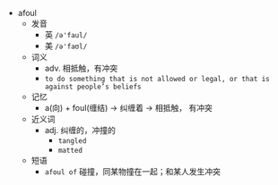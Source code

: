 - afoul
  - 发音
    - 英 `/ə'faul/`
    - 美 `/ə'faʊl/`
  - 词义
    - adv. 相抵触，有冲突
    - `to do something that is not allowed or legal, or that is against people’s beliefs`
  - 记忆
    - a(向) + foul(缠结) → 纠缠着 → 相抵触， 有冲突
  - 近义词
    - adj. 纠缠的，冲撞的
      - `tangled`
      - `matted`
  - 短语
    - `afoul of` 碰撞，同某物撞在一起；和某人发生冲突 
